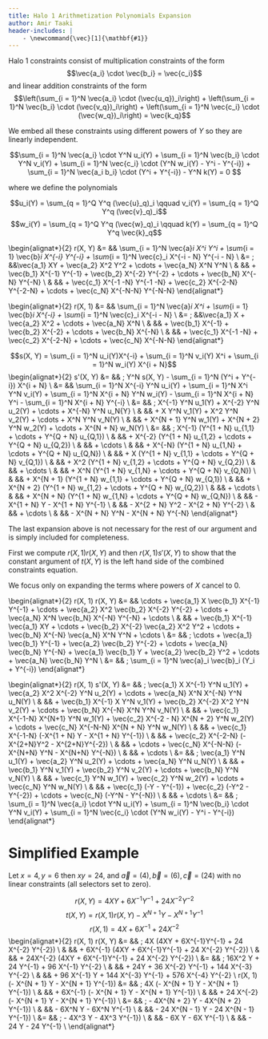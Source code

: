```yaml
---
title: Halo 1 Arithmetization Polynomials Expansion
author: Amir Taaki
header-includes: |
    - \newcommand{\vec}[1]{\mathbf{#1}}
---
```


Halo 1 constraints consist of multiplication constraints of the form
$$\vec{a_i} \cdot \vec{b_i} = \vec{c_i}$$
and linear addition constraints of the form
$$\left(\sum_{i = 1}^N \vec{a_i} \cdot (\vec{u_q})_i\right) + \left(\sum_{i = 1}^N \vec{b_i} \cdot (\vec{v_q})_i\right) + \left(\sum_{i = 1}^N \vec{c_i} \cdot (\vec{w_q})_i\right) = \vec{k_q}$$

We embed all these constraints using different powers of $Y$ so they are linearly independent.

$$\sum_{i = 1}^N \vec{a_i} \cdot Y^N u_i(Y) + \sum_{i = 1}^N \vec{b_i} \cdot Y^N v_i(Y) + \sum_{i = 1}^N \vec{c_i} \cdot (Y^N w_i(Y) - Y^i - Y^{-i}) + \sum_{i = 1}^N \vec{a_i b_i} \cdot (Y^i + Y^{-i}) - Y^N k(Y) = 0 $$

where we define the polynomials

$$u_i(Y) = \sum_{q = 1}^Q Y^q (\vec{u}_q)_i \qquad v_i(Y) = \sum_{q = 1}^Q Y^q (\vec{v}_q)_i$$
$$w_i(Y) = \sum_{q = 1}^Q Y^q (\vec{w}_q)_i \qquad k(Y) = \sum_{q = 1}^Q Y^q \vec{k}_q$$

\begin{alignat*}{2}
r(X, Y) &= && \sum_{i = 1}^N \vec{a}_i X^i Y^i + \sum_{i = 1} \vec{b}_i X^{-i} Y^{-i} + \sum_{i = 1}^N \vec{c}_i X^{-i - N} Y^{-i - N} \\
&= \; &&\vec{a_1} XY + \vec{a_2} X^2 Y^2 + \cdots + \vec{a_N} X^N Y^N \\
& && + \vec{b_1} X^{-1} Y^{-1} + \vec{b_2} X^{-2} Y^{-2} + \cdots + \vec{b_N} X^{-N} Y^{-N} \\
& && + \vec{c_1} X^{-1 -N} Y^{-1 -N} + \vec{c_2} X^{-2-N} Y^{-2-N} + \cdots + \vec{c_N} X^{-N-N} Y^{-N-N}
\end{alignat*}

\begin{alignat*}{2}
r(X, 1) &= && \sum_{i = 1}^N \vec{a}_i X^i + \sum_{i = 1} \vec{b}_i X^{-i} + \sum_{i = 1}^N \vec{c}_i X^{-i - N} \\
&= \; &&\vec{a_1} X + \vec{a_2} X^2 + \cdots + \vec{a_N} X^N \\
& && + \vec{b_1} X^{-1} + \vec{b_2} X^{-2} + \cdots + \vec{b_N} X^{-N} \\
& && + \vec{c_1} X^{-1 -N} + \vec{c_2} X^{-2-N} + \cdots + \vec{c_N} X^{-N-N}
\end{alignat*}

$$s(X, Y) = \sum_{i = 1}^N u_i(Y)X^{-i} + \sum_{i = 1}^N v_i(Y) X^i + \sum_{i = 1}^N w_i(Y) X^{i + N}$$
\begin{alignat*}{2}
s'(X, Y) &= && \; Y^N s(X, Y) - \sum_{i = 1}^N (Y^i + Y^{-i}) X^{i + N} \\
&= && \sum_{i = 1}^N X^{-i} Y^N u_i(Y) + \sum_{i = 1}^N X^i Y^N v_i(Y) + \sum_{i = 1}^N X^{i + N} Y^N w_i(Y)  - \sum_{i = 1}^N X^{i + N} Y^i - \sum_{i = 1}^N X^{i + N} Y^{-i} \\
&= && \; X^{-1} Y^N u_1(Y) + X^{-2} Y^N u_2(Y) + \cdots + X^{-N} Y^N u_N{Y} \\
& && + X Y^N v_1(Y) + X^2 Y^N v_2(Y) + \cdots + X^N Y^N v_N(Y) \\
& && + X^{N + 1} Y^N w_1(Y) + X^{N + 2} Y^N w_2(Y) + \cdots + X^{N + N} w_N(Y) \\
&= && \; X^{-1} (Y^{1 + N} u_{1,1} + \cdots + Y^{Q + N} u_{Q,1}) \\
& && + X^{-2} (Y^{1 + N} u_{1,2} + \cdots + Y^{Q + N} u_{Q,2}) \\
& && + \cdots \\
& && + X^{-N} (Y^{1 + N} u_{1,N} + \cdots + Y^{Q + N} u_{Q,N}) \\
& && + X (Y^{1 + N} v_{1,1} + \cdots + Y^{Q + N} v_{Q,1}) \\
& && + X^2 (Y^{1 + N} v_{1,2} + \cdots + Y^{Q + N} v_{Q,2}) \\
& && + \cdots \\
& && + X^N (Y^{1 + N} v_{1,N} + \cdots + Y^{Q + N} v_{Q,N}) \\
& && + X^{N + 1} (Y^{1 + N} w_{1,1} + \cdots + Y^{Q + N} w_{Q,1}) \\
& && + X^{N + 2} (Y^{1 + N} w_{1,2} + \cdots + Y^{Q + N} w_{Q,2}) \\
& && + \cdots \\
& && + X^{N + N} (Y^{1 + N} w_{1,N} + \cdots + Y^{Q + N} w_{Q,N}) \\
& && - X^{1 + N} Y - X^{1 + N} Y^{-1} \\
& && - X^{2 + N} Y^2 - X^{2 + N} Y^{-2} \\
& && + \cdots \\
& && - X^{N + N} Y^N - X^{N + N} Y^{-N}
\end{alignat*}

The last expansion above is not necessary for the rest of our argument and is simply included for completeness.

First we compute $r(X, 1) r(X, Y)$ and then $r(X, 1) s'(X, Y)$ to show that the constant argument of $t(X, Y)$ is the left hand side of the combined constraints equation.

We focus only on expanding the terms where powers of $X$ cancel to $0$.

\begin{alignat*}{2}
r(X, 1) r(X, Y) &= && \cdots + \vec{a_1} X \vec{b_1} X^{-1} Y^{-1} + \cdots + \vec{a_2} X^2 \vec{b_2} X^{-2} Y^{-2} + \cdots + \vec{a_N} X^N \vec{b_N} X^{-N} Y^{-N} + \cdots \\
& && + \vec{b_1} X^{-1} \vec{a_1} XY + \cdots + \vec{b_2} X^{-2} \vec{a_2} X^2 Y^2 + \cdots + \vec{b_N} X^{-N} \vec{a_N} X^N Y^N + \cdots \\
&= && \; \cdots + \vec{a_1} \vec{b_1} Y^{-1} + \vec{a_2} \vec{b_2} Y^{-2} + \cdots + \vec{a_N} \vec{b_N} Y^{-N} + \vec{a_1} \vec{b_1} Y + \vec{a_2} \vec{b_2} Y^2 + \cdots + \vec{a_N} \vec{b_N} Y^N \\
&= && \; \sum_{i = 1}^N \vec{a}_i \vec{b}_i (Y_i + Y^{-i})
\end{alignat*}

\begin{alignat*}{2}
r(X, 1) s'(X, Y) &= && \; \vec{a_1} X X^{-1} Y^N u_1(Y) + \vec{a_2} X^2 X^{-2} Y^N u_2(Y) + \cdots + \vec{a_N} X^N X^{-N} Y^N u_N(Y) \\
& && + \vec{b_1} X^{-1} X Y^N v_1(Y) + \vec{b_2} X^{-2} X^2 Y^N v_2(Y) + \cdots + \vec{b_N} X^{-N} X^N Y^N v_N(Y) \\
& && + \vec{c_1} X^{-1-N} X^{N+1} Y^N w_1(Y) + \vec{c_2} X^{-2 - N} X^{N + 2} Y^N w_2(Y) + \cdots + \vec{c_N} X^{-N-N} X^{N + N} Y^N w_N(Y) \\
& && + \vec{c_1} X^{-1-N} (-X^{1 + N} Y - X^{1 + N} Y^{-1}) \\
& && + \vec{c_2} X^{-2-N} (-X^{2+N}Y^2 - X^{2+N}Y^{-2}) \\
& && + \cdots + \vec{c_N} X^{-N-N} (-X^{N+N} Y^N - X^{N+N} Y^{-N}) \\
& && + \cdots \\
&= && \; \vec{a_1} Y^N u_1(Y) + \vec{a_2} Y^N u_2(Y) + \cdots + \vec{a_N} Y^N u_N(Y) \\
& && + \vec{b_1} Y^N v_1(Y) + \vec{b_2} Y^N v_2(Y) + \cdots + \vec{b_N} Y^N v_N(Y) \\
& && + \vec{c_1} Y^N w_1(Y) + \vec{c_2} Y^N w_2(Y) + \cdots + \vec{c_N} Y^N w_N(Y) \\
& && + \vec{c_1} (-Y - Y^{-1}) + \vec{c_2} (-Y^2 - Y^{-2}) + \cdots + \vec{c_N} (-Y^N - Y^{-N}) \\
& && + \cdots \\
&= && \; \sum_{i = 1}^N \vec{a_i} \cdot Y^N u_i(Y) + \sum_{i = 1}^N \vec{b_i} \cdot Y^N v_i(Y) + \sum_{i = 1}^N \vec{c_i} \cdot (Y^N w_i(Y) - Y^i - Y^{-i})
\end{alignat*}

# Simplified Example

Let $x = 4, y = 6$ then $xy = 24$, and $\vec{a} = (4), \vec{b} = (6), \vec{c} = (24)$ with no linear constraints (all selectors set to zero).

$$r(X, Y) = 4XY + 6X^{-1}Y^{-1} + 24 X^{-2} Y^{-2}$$
$$t(X, Y) = r(X, 1) r(X, Y) - X^{N + 1} Y - X^{N + 1} Y^{-1}$$
$$r(X, 1) = 4X + 6X^{-1} + 24 X^{-2}$$
\begin{alignat*}{2}
r(X, 1) r(X, Y) &= && \; 4X (4XY + 6X^{-1}Y^{-1} + 24 X^{-2} Y^{-2}) \\
& && + 6X^{-1} (4XY + 6X^{-1}Y^{-1} + 24 X^{-2} Y^{-2}) \\
& && + 24X^{-2} (4XY + 6X^{-1}Y^{-1} + 24 X^{-2} Y^{-2}) \\
&= && \; 16X^2 Y + 24 Y^{-1} + 96 X^{-1} Y^{-2} \\
& && + 24Y + 36 X^{-2} Y^{-1} + 144 X^{-3} Y^{-2} \\
& && + 96 X^{-1} Y + 144 X^{-3} Y^{-1} + 576 X^{-4} Y^{-2} \\
r(X, 1) (- X^{N + 1} Y - X^{N + 1} Y^{-1}) &= && \; 4X (- X^{N + 1} Y - X^{N + 1} Y^{-1}) \\
& && + 6X^{-1} (- X^{N + 1} Y - X^{N + 1} Y^{-1}) \\
& && + 24 X^{-2} (- X^{N + 1} Y - X^{N + 1} Y^{-1}) \\
&= && \; - 4X^{N + 2} Y - 4X^{N + 2} Y^{-1}) \\
& && - 6X^N Y - 6X^N Y^{-1} \\
& && - 24 X^{N - 1} Y - 24 X^{N - 1} Y^{-1}) \\
&= && \; - 4X^3 Y - 4X^3 Y^{-1}) \\
& && - 6X Y - 6X Y^{-1} \\
& && - 24 Y - 24 Y^{-1} \\
\end{alignat*}

